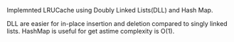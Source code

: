 Implemnted LRUCache using Doubly Linked Lists(DLL) and Hash Map.

DLL are easier for in-place insertion and deletion compared to singly linked lists. 
HashMap is useful for get astime complexity is O(1).
